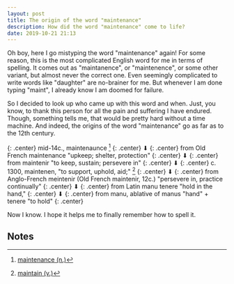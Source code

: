 ```yaml
---
layout: post
title: The origin of the word "maintenance"
description: How did the word "maintenance" come to life?
date: 2019-10-21 21:13
---
```


Oh boy, here I go mistyping the word "maintenance" again! For some reason, this is the most complicated English word for me in terms of spelling. It comes out as "maintanence", or "maintenence", or some other variant, but almost never the correct one. Even seemingly complicated to write words like "daughter" are no-brainer for me. But whenever I am done typing "maint", I already know I am doomed for failure.

So I decided to look up who came up with this word and when. Just, you know, to thank this person for all the pain and suffering I have endured. Though, something tells me, that would be pretty hard without a time machine. And indeed, the origins of the word "maintenance" go as far as to the 12th century.

{: .center}
mid-14c., maintenaunce [^1]
{: .center}
 ⬇︎
{: .center}
from Old French maintenance "upkeep; shelter, protection"
{: .center}
⬇︎
{: .center}
from maintenir "to keep, sustain; persevere in"
{: .center}
⬇︎︎︎
{: .center}
c. 1300, maintenen, "to support, uphold, aid;" [^2]
{: .center}
⬇︎
{: .center}
from Anglo-French meintenir (Old French maintenir, 12c.) "persevere in, practice continually"
{: .center}
⬇︎︎︎︎︎︎︎︎︎︎︎︎︎︎︎︎︎︎︎︎
{: .center}
from Latin manu tenere "hold in the hand,"︎︎
{: .center}
︎︎︎︎︎︎︎︎︎⬇︎
{: .center}
from manu, ablative of manus "hand" + tenere "to hold"
{: .center}

Now I know. I hope it helps me to finally remember how to spell it.

## Notes

[^1]: <a href="https://www.etymonline.com/word/maintenance">maintenance (n.)</a>
[^2]: <a href="https://www.etymonline.com/word/maintain">maintain (v.)</a>
